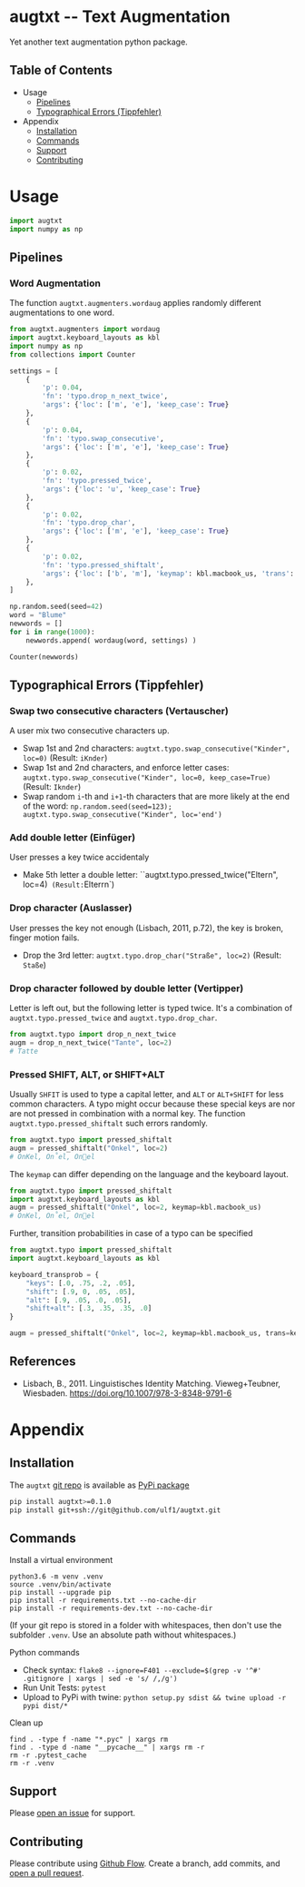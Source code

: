 # augtxt -- Text Augmentation
Yet another text augmentation python package.

## Table of Contents
* Usage
    * [Pipelines](#pipelines)
    * [Typographical Errors (Tippfehler)](#typographical-errors-tippfehler)
* Appendix
    * [Installation](#installation)
    * [Commands](#commands)
    * [Support](#support)
    * [Contributing](#contributing)


# Usage

```py
import augtxt
import numpy as np
```

## Pipelines

### Word Augmentation 
The function `augtxt.augmenters.wordaug` applies randomly different augmentations to one word.

```py
from augtxt.augmenters import wordaug
import augtxt.keyboard_layouts as kbl
import numpy as np
from collections import Counter

settings = [
    {
        'p': 0.04,
        'fn': 'typo.drop_n_next_twice',
        'args': {'loc': ['m', 'e'], 'keep_case': True}
    },
    {
        'p': 0.04,
        'fn': 'typo.swap_consecutive',
        'args': {'loc': ['m', 'e'], 'keep_case': True}
    },
    {
        'p': 0.02,
        'fn': 'typo.pressed_twice',
        'args': {'loc': 'u', 'keep_case': True}
    },
    {
        'p': 0.02,
        'fn': 'typo.drop_char',
        'args': {'loc': ['m', 'e'], 'keep_case': True}
    },
    {
        'p': 0.02,
        'fn': 'typo.pressed_shiftalt',
        'args': {'loc': ['b', 'm'], 'keymap': kbl.macbook_us, 'trans': kbl.keyboard_transprob}
    },
]

np.random.seed(seed=42)
word = "Blume"
newwords = []
for i in range(1000):
    newwords.append( wordaug(word, settings) )

Counter(newwords)
```



## Typographical Errors (Tippfehler)

### Swap two consecutive characters (Vertauscher)
A user mix two consecutive characters up.

- Swap 1st and 2nd characters: `augtxt.typo.swap_consecutive("Kinder", loc=0)`  (Result: `iKnder`)
- Swap 1st and 2nd characters, and enforce letter cases: `augtxt.typo.swap_consecutive("Kinder", loc=0, keep_case=True)`  (Result: `Iknder`)
- Swap random `i`-th and `i+1`-th characters that are more likely at the end of the word: `np.random.seed(seed=123); augtxt.typo.swap_consecutive("Kinder", loc='end')`

### Add double letter (Einfüger)
User presses a key twice accidentaly

- Make 5th letter a double letter: ``augtxt.typo.pressed_twice("Eltern", loc=4)`  (Result: `Elterrn`)


### Drop character (Auslasser)
User presses the key not enough (Lisbach, 2011, p.72), the key is broken, finger motion fails.

- Drop the 3rd letter: `augtxt.typo.drop_char("Straße", loc=2)` (Result: `Staße`)


### Drop character followed by double letter (Vertipper)
Letter is left out, but the following letter is typed twice.
It's a combination of `augtxt.typo.pressed_twice` and `augtxt.typo.drop_char`.

```py
from augtxt.typo import drop_n_next_twice
augm = drop_n_next_twice("Tante", loc=2)
# Tatte
```


### Pressed SHIFT, ALT, or SHIFT+ALT
Usually `SHFIT` is used to type a capital letter, and `ALT` or `ALT+SHIFT` for less common characters. 
A typo might occur because these special keys are nor are not pressed in combination with a normal key.
The function `augtxt.typo.pressed_shiftalt` such errors randomly.

```py
from augtxt.typo import pressed_shiftalt
augm = pressed_shiftalt("Onkel", loc=2)
# OnKel, On˚el, Onel
```

The `keymap` can differ depending on the language and the keyboard layout.

```py
from augtxt.typo import pressed_shiftalt
import augtxt.keyboard_layouts as kbl
augm = pressed_shiftalt("Onkel", loc=2, keymap=kbl.macbook_us)
# OnKel, On˚el, Onel
```

Further, transition probabilities in case of a typo can be specified

```py
from augtxt.typo import pressed_shiftalt
import augtxt.keyboard_layouts as kbl

keyboard_transprob = {
    "keys": [.0, .75, .2, .05],
    "shift": [.9, 0, .05, .05],
    "alt": [.9, .05, .0, .05],
    "shift+alt": [.3, .35, .35, .0]
}

augm = pressed_shiftalt("Onkel", loc=2, keymap=kbl.macbook_us, trans=keyboard_transprob)
```


## References
- Lisbach, B., 2011. Linguistisches Identity Matching. Vieweg+Teubner, Wiesbaden. https://doi.org/10.1007/978-3-8348-9791-6


# Appendix

## Installation
The `augtxt` [git repo](http://github.com/ulf1/augtxt) is available as [PyPi package](https://pypi.org/project/augtxt)

```sh
pip install augtxt>=0.1.0
pip install git+ssh://git@github.com/ulf1/augtxt.git
```


## Commands
Install a virtual environment

```
python3.6 -m venv .venv
source .venv/bin/activate
pip install --upgrade pip
pip install -r requirements.txt --no-cache-dir
pip install -r requirements-dev.txt --no-cache-dir
```

(If your git repo is stored in a folder with whitespaces, then don't use the subfolder `.venv`. Use an absolute path without whitespaces.)

Python commands

* Check syntax: `flake8 --ignore=F401 --exclude=$(grep -v '^#' .gitignore | xargs | sed -e 's/ /,/g')`
* Run Unit Tests: `pytest`
* Upload to PyPi with twine: `python setup.py sdist && twine upload -r pypi dist/*`

Clean up 

```
find . -type f -name "*.pyc" | xargs rm
find . -type d -name "__pycache__" | xargs rm -r
rm -r .pytest_cache
rm -r .venv
```

## Support
Please [open an issue](https://github.com/ulf1/augtxt/issues/new) for support.


## Contributing
Please contribute using [Github Flow](https://guides.github.com/introduction/flow/). Create a branch, add commits, and [open a pull request](https://github.com/ulf1/augtxt/compare/).
